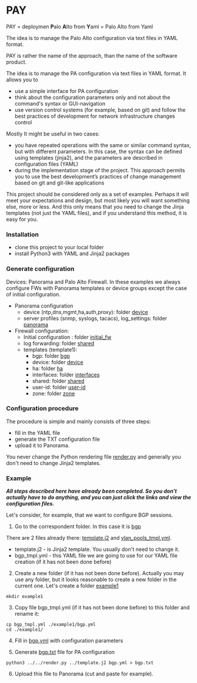 # PAY
PAY = deploymen <b>P</b>alo <b>A</b>lto from <b>Y</b>aml = Palo Alto from Yaml

The idea is to manage the Palo Alto configuration via text files in YAML format. 

PAY is rather the name of the approach, than the name of the software product.

The idea is to manage the PA configuration via text files in YAML format. It allows you to
- use a simple interface for PA configuration
- think about the configuration parameters only and not about the command's syntax or GUI-navigation
- use version control systems (for example, based on git) and follow the best practices of development for network infrastructure changes control

Mostly It might be useful in two cases: 

- you have repeated operations with the same or similar command syntax, but with different parameters. In this case, the syntax can be defined using templates (jinja2), and the parameters are described in configuration files (YAML)
- during the implementation stage of the project. This approach permits you to use the best development’s practices of change management based on git and git-like applications

This project should be considered only as a set of examples. Perhaps it will meet your expectations and design, but most likely you will want something else, more or less.
And this only means that you need to change the Jinja templates (not just the YAML files), and if you understand this method, it is easy for you.

<h3>Installation</h3>

- clone this project to your local folder
- install Python3 with YAML and Jinja2 packages

<h3>Generate configuration</h3>

Devices: Panorama and  Palo Alto Firewall.
In these examples we always configure FWs with Panorama templates or device groups except the case of initial configuration. 


- Panorama configuration 
  - device (ntp,dns,mgmt,ha,auth,proxy): folder <a href="https://github.com/nihole/PAY/tree/master/device">device</a>
  - server profiles (snmp, syslogs, tacacs), log_settings:  folder <a href="https://github.com/nihole/PAY/tree/master/panorama">panorama</a>
- Firewall configuration:
  - Initial configuration : folder <a href="https://github.com/nihole/PAY/tree/master/initial_fw">initial_fw</a>
  - log forwarding: folder <a href="https://github.com/nihole/PAY/tree/master/shared">shared</a>
  - templates (template1):
    - bgp: folder <a href="https://github.com/nihole/PAY/tree/master/template/bgp">bgp</a>
    - device: folder <a href= "https://github.com/nihole/PAY/tree/master/template/device">device</a>
    - ha: folder <a href= "https://github.com/nihole/PAY/tree/master/template/ha">ha</a>
    - interfaces: folder <a href= "https://github.com/nihole/PAY/tree/master/template/interfaces">interfaces</a>
    - shared: folder <a href= "https://github.com/nihole/PAY/tree/master/template/shared">shared</a>
    - user-id: folder <a href= "https://github.com/nihole/PAY/tree/master/template/user-id">user-id</a>
    - zone: folder <a href= "https://github.com/nihole/PAY/tree/master/template/zpne">zone</a>
  
<h3>Configuration procedure</h3>

The procedure is simple and mainly consists of three steps:

- fill in the YAML file
- generate the TXT configuration file 
- upload it to Panorama.  

You never change the Python rendering file <a href="https://github.com/nihole/PAY/blob/master/render.py">render.py</a> and generally you don't need to change Jinja2 templates.

<h3>Example</h3>

<b><em>All steps described here have already been completed. So you don't actually have to do anything, and you can just click the links and view the configuration files.</em></b>

Let's consider, for example, that we want to configure BGP sessions.

1. Go to the correspondent folder. In this case it is  <a href="https://github.com/nihole/PAY/tree/master/template/bgp">bgp</a>

There are 2 files already there: <a href="https://github.com/nihole/ACY/blob/master/access_policies/global_policy/aaep/template.j2">template.j2</a> and <a href="https://github.com/nihole/ACY/blob/master/access_policies/global_policy/aaep/aaep_tmpl.yml">vlan_pools_tmpl.yml</a>.
- template.j2 - is Jinja2 template. You usually don't need to change it.
- bgp_tmpl.yml - this YAML file we are going to use for our YAML file creation (if it has not been done before)

2. Create a new folder (if it has not been done before). Actually you may use any folder, but it looks reasonable to create a new folder in the current one. Let's create a folder <a href="https://github.com/nihole/PAY/tree/master/template/bgp/example1">example1</a> 

```
mkdir example1
```

3. Copy file bgp_tmpl.yml (if it has not been done before) to this folder and rename it:

```
cp bgp_tmpl.yml ./example1/bgp.yml
cd ./example1/
```

4. Fill in <a href="https://github.com/nihole/PAY/blob/master/template/bgp/example1/bgp.yml">bgp.yml</a> with configuration parameters

5. Generate <a href="https://github.com/nihole/PAY/blob/master/template/bgp/example1/bgp.txt">bgp.txt</a> file for PA configuration 

```
python3 ../../render.py ../template.j2 bgp.yml > bgp.txt
```

6. Upload this file to Panorama (cut and paste for example).

